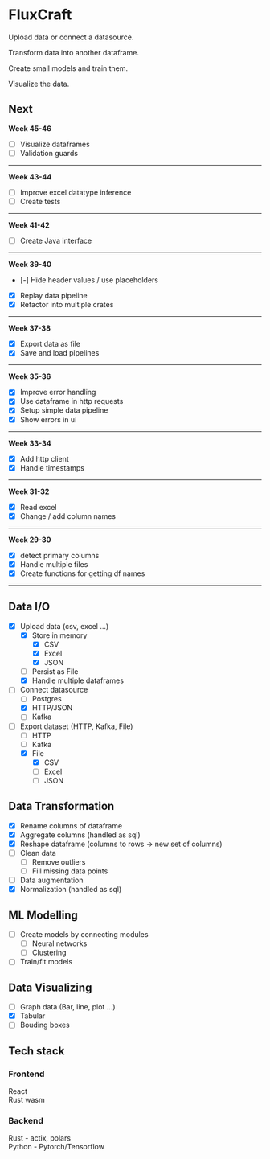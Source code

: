 # FluxCraft

Upload data or connect a datasource.

Transform data into another dataframe.

Create small models and train them.

Visualize the data.

## Next

**Week 45-46**

- [ ] Visualize dataframes
- [ ] Validation guards

---

**Week 43-44**

- [ ] Improve excel datatype inference
- [ ] Create tests

---

**Week 41-42**

- [ ] Create Java interface

---

**Week 39-40**

- [-] Hide header values / use placeholders
- [x] Replay data pipeline
- [x] Refactor into multiple crates

---

**Week 37-38**

- [x] Export data as file
- [x] Save and load pipelines

---

**Week 35-36**

- [x] Improve error handling
- [x] Use dataframe in http requests
- [x] Setup simple data pipeline
- [x] Show errors in ui

---

**Week 33-34**

- [x] Add http client
- [x] Handle timestamps

---

**Week 31-32**

- [x] Read excel
- [x] Change / add column names

---

**Week 29-30**

- [x] detect primary columns
- [x] Handle multiple files
- [x] Create functions for getting df names

---

## Data I/O

- [x] Upload data (csv, excel ...)
  - [x] Store in memory
    - [x] CSV
    - [x] Excel
    - [x] JSON
  - [ ] Persist as File
  - [x] Handle multiple dataframes
- [ ] Connect datasource
  - [ ] Postgres
  - [x] HTTP/JSON
  - [ ] Kafka
- [ ] Export dataset (HTTP, Kafka, File)
  - [ ] HTTP
  - [ ] Kafka
  - [x] File
    - [x] CSV
    - [ ] Excel
    - [ ] JSON

## Data Transformation

- [x] Rename columns of dataframe
- [x] Aggregate columns (handled as sql)
- [x] Reshape dataframe (columns to rows -> new set of columns)
- [ ] Clean data
  - [ ] Remove outliers
  - [ ] Fill missing data points
- [ ] Data augmentation
- [x] Normalization (handled as sql)

## ML Modelling

- [ ] Create models by connecting modules
  - [ ] Neural networks
  - [ ] Clustering
- [ ] Train/fit models

## Data Visualizing

- [ ] Graph data (Bar, line, plot ...)
- [x] Tabular
- [ ] Bouding boxes

## Tech stack

### Frontend

React<br>
Rust wasm

### Backend

Rust - actix, polars<br>
Python - Pytorch/Tensorflow
